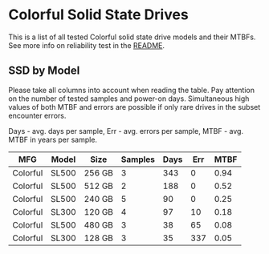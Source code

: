 Colorful Solid State Drives
===========================

This is a list of all tested Colorful solid state drive models and their MTBFs. See
more info on reliability test in the [README](https://github.com/linuxhw/SMART).

SSD by Model
------------

Please take all columns into account when reading the table. Pay attention on the
number of tested samples and power-on days. Simultaneous high values of both MTBF
and errors are possible if only rare drives in the subset encounter errors.

Days - avg. days per sample,
Err  - avg. errors per sample,
MTBF - avg. MTBF in years per sample.

| MFG       | Model              | Size   | Samples | Days  | Err   | MTBF |
|-----------|--------------------|--------|---------|-------|-------|------|
| Colorful  | SL500              | 256 GB | 3       | 343   | 0     | 0.94   |
| Colorful  | SL500              | 512 GB | 2       | 188   | 0     | 0.52   |
| Colorful  | SL500              | 240 GB | 5       | 90    | 0     | 0.25   |
| Colorful  | SL300              | 120 GB | 4       | 97    | 10    | 0.18   |
| Colorful  | SL500              | 480 GB | 3       | 38    | 65    | 0.08   |
| Colorful  | SL300              | 128 GB | 3       | 35    | 337   | 0.05   |
